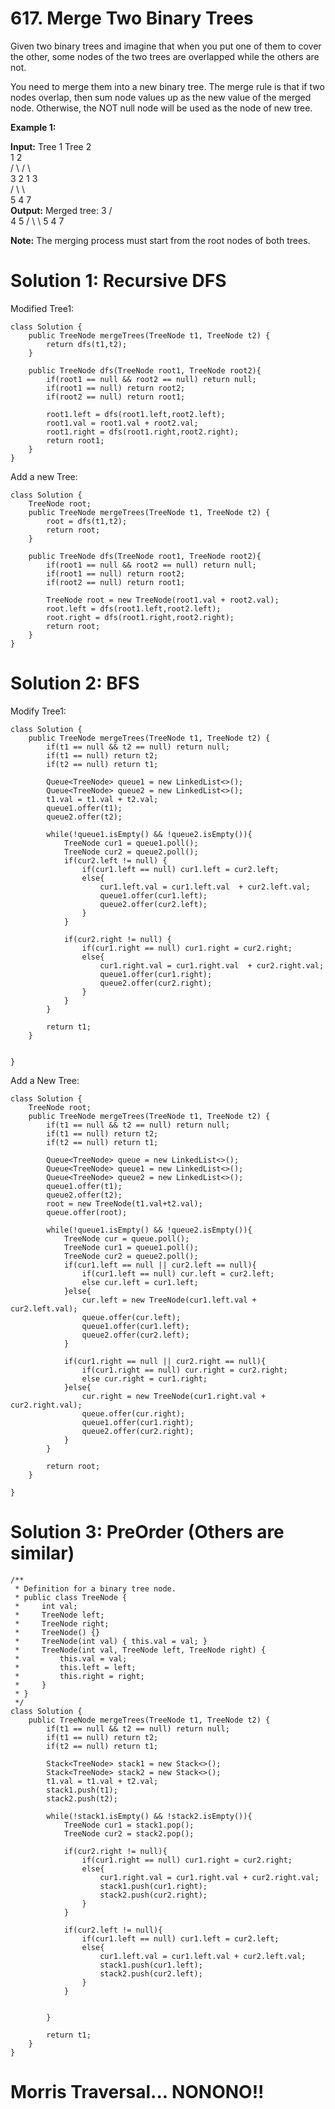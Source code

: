 # 617. Merge Two Binary Trees
Given two binary trees and imagine that when you put one of them to cover the other, some nodes of the two trees are overlapped while the others are not.

You need to merge them into a new binary tree. The merge rule is that if two nodes overlap, then sum node values up as the new value of the merged node. Otherwise, the NOT null node will be used as the node of new tree.

**Example 1:**

**Input:** 
	Tree 1                     Tree 2                  
          1                         2                             
         / \                       / \                            
        3   2                     1   3                        
       /                           \   \                      
      5                             4   7                  
**Output:** 
Merged tree:
	     3
	    / \
	   4   5
	  / \   \ 
	 5   4   7

**Note:**  The merging process must start from the root nodes of both trees.

# Solution 1: Recursive DFS
Modified Tree1:
```
class Solution {
    public TreeNode mergeTrees(TreeNode t1, TreeNode t2) {
        return dfs(t1,t2);
    }
    
    public TreeNode dfs(TreeNode root1, TreeNode root2){
        if(root1 == null && root2 == null) return null;
        if(root1 == null) return root2;
        if(root2 == null) return root1;
        
        root1.left = dfs(root1.left,root2.left);
        root1.val = root1.val + root2.val;
        root1.right = dfs(root1.right,root2.right);
        return root1;
    }
}
```
Add a new Tree:
```
class Solution {
    TreeNode root;
    public TreeNode mergeTrees(TreeNode t1, TreeNode t2) {
        root = dfs(t1,t2);
        return root;
    }
    
    public TreeNode dfs(TreeNode root1, TreeNode root2){
        if(root1 == null && root2 == null) return null;
        if(root1 == null) return root2;
        if(root2 == null) return root1;
        
        TreeNode root = new TreeNode(root1.val + root2.val);
        root.left = dfs(root1.left,root2.left);
        root.right = dfs(root1.right,root2.right);
        return root;
    }
}
```

# Solution 2: BFS
Modify Tree1:
```
class Solution {
    public TreeNode mergeTrees(TreeNode t1, TreeNode t2) {
        if(t1 == null && t2 == null) return null;
        if(t1 == null) return t2;
        if(t2 == null) return t1;
        
        Queue<TreeNode> queue1 = new LinkedList<>();
        Queue<TreeNode> queue2 = new LinkedList<>();
        t1.val = t1.val + t2.val;
        queue1.offer(t1);
        queue2.offer(t2);
    
        while(!queue1.isEmpty() && !queue2.isEmpty()){
            TreeNode cur1 = queue1.poll();
            TreeNode cur2 = queue2.poll();
            if(cur2.left != null) {
                if(cur1.left == null) cur1.left = cur2.left;
                else{
                    cur1.left.val = cur1.left.val  + cur2.left.val;
                    queue1.offer(cur1.left);
                    queue2.offer(cur2.left);
                }
            }
            
            if(cur2.right != null) {
                if(cur1.right == null) cur1.right = cur2.right;
                else{
                    cur1.right.val = cur1.right.val  + cur2.right.val;
                    queue1.offer(cur1.right);
                    queue2.offer(cur2.right);
                }
            }    
        }

        return t1;
    }
    

}
```

Add a New Tree:
```
class Solution {
    TreeNode root;
    public TreeNode mergeTrees(TreeNode t1, TreeNode t2) {
        if(t1 == null && t2 == null) return null;
        if(t1 == null) return t2;
        if(t2 == null) return t1;
        
        Queue<TreeNode> queue = new LinkedList<>();
        Queue<TreeNode> queue1 = new LinkedList<>();
        Queue<TreeNode> queue2 = new LinkedList<>();
        queue1.offer(t1);
        queue2.offer(t2);
        root = new TreeNode(t1.val+t2.val);
        queue.offer(root);
        
        while(!queue1.isEmpty() && !queue2.isEmpty()){
            TreeNode cur = queue.poll();
            TreeNode cur1 = queue1.poll();
            TreeNode cur2 = queue2.poll();
            if(cur1.left == null || cur2.left == null){
                if(cur1.left == null) cur.left = cur2.left;
                else cur.left = cur1.left;
            }else{
                cur.left = new TreeNode(cur1.left.val + cur2.left.val);
                queue.offer(cur.left);
                queue1.offer(cur1.left);
                queue2.offer(cur2.left);
            }

            if(cur1.right == null || cur2.right == null){
                if(cur1.right == null) cur.right = cur2.right;
                else cur.right = cur1.right;
            }else{
                cur.right = new TreeNode(cur1.right.val + cur2.right.val);
                queue.offer(cur.right);
                queue1.offer(cur1.right);
                queue2.offer(cur2.right);
            }
        }
        
        return root;
    }

}
```

# Solution 3: PreOrder (Others are similar)
```
/**
 * Definition for a binary tree node.
 * public class TreeNode {
 *     int val;
 *     TreeNode left;
 *     TreeNode right;
 *     TreeNode() {}
 *     TreeNode(int val) { this.val = val; }
 *     TreeNode(int val, TreeNode left, TreeNode right) {
 *         this.val = val;
 *         this.left = left;
 *         this.right = right;
 *     }
 * }
 */
class Solution {
    public TreeNode mergeTrees(TreeNode t1, TreeNode t2) {
        if(t1 == null && t2 == null) return null;
        if(t1 == null) return t2;
        if(t2 == null) return t1;
        
        Stack<TreeNode> stack1 = new Stack<>();
        Stack<TreeNode> stack2 = new Stack<>();
        t1.val = t1.val + t2.val;
        stack1.push(t1);
        stack2.push(t2);
        
        while(!stack1.isEmpty() && !stack2.isEmpty()){
            TreeNode cur1 = stack1.pop();
            TreeNode cur2 = stack2.pop();
            
            if(cur2.right != null){
                if(cur1.right == null) cur1.right = cur2.right;
                else{
                    cur1.right.val = cur1.right.val + cur2.right.val;
                    stack1.push(cur1.right);
                    stack2.push(cur2.right);
                }
            }
            
            if(cur2.left != null){
                if(cur1.left == null) cur1.left = cur2.left;
                else{
                    cur1.left.val = cur1.left.val + cur2.left.val;
                    stack1.push(cur1.left);
                    stack2.push(cur2.left);
                }
            }
            
            
        }
       
        return t1;
    }
}
```

# Morris Traversal... NONONO!!